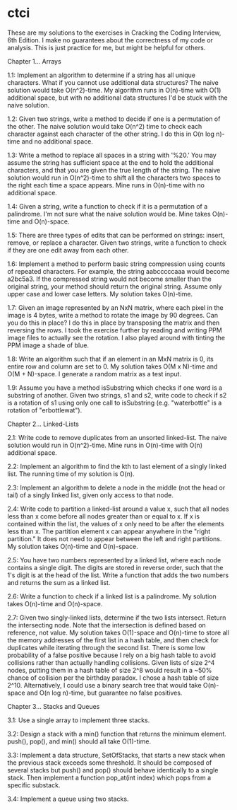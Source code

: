# ctci
These are my solutions to the exercises in Cracking the Coding 
Interview, 6th Edition. I make no guarantees about the correctness of my 
code or analysis. This is just practice for me, but might be helpful for 
others.

Chapter 1... Arrays

1.1: Implement an algorithm to determine if a string has all unique 
characters. What if you cannot use additional data structures? The naive 
solution would take O(n^2)-time. My algorithm runs in O(n)-time with 
O(1) additional space, but with no additional data structures I'd be 
stuck with the naive solution.

1.2: Given two strings, write a method to decide if one is a permutation 
of the other. The naive solution would take O(n^2) time to check each 
character against each character of the other string. I do this in O(n 
log n)-time and no additional space.

1.3: Write a method to replace all spaces in a string with '%20.' You may
assume the string has sufficient space at the end to hold the additional 
characters, and that you are given the true length of the string. The 
naive solution would run in O(n^2)-time to shift all the characters two 
spaces to the right each time a space appears. Mine runs in O(n)-time with no
additional space.

1.4: Given a string, write a function to check if it is a permutation of 
a palindrome. I'm not sure what the naive solution would be. Mine takes 
O(n)-time and O(n)-space.

1.5: There are three types of edits that can be performed on strings: 
insert, remove, or replace a character. Given two strings, write a 
function to check if they are one edit away from each other.

1.6: Implement a method to perform basic string compression using counts 
of repeated characters. For example, the string aabcccccaaa would become 
a2bc5a3. If the compressed string would not become smaller than the 
original string, your method should return the original string. Assume 
only upper case and lower case letters. My solution takes O(n)-time.

1.7: Given an image represented by an NxN matrix, where each pixel in 
the image is 4 bytes, write a method to rotate the image by 90 degrees. 
Can you do this in place? I do this in place by transposing the matrix 
and then reversing the rows. I took the exercise further by reading and 
writing PPM image files to actually see the rotation. I also played 
around with tinting the PPM image a shade of blue.

1.8: Write an algorithm such that if an element in an MxN matrix is 0, 
its entire row and column are set to 0. My solution takes O(M x N)-time 
and O(M + N)-space. I generate a random matrix as a test input.

1.9: Assume you have a method isSubstring which checks if one word is a 
substring of another. Given two strings, s1 and s2, write code to check 
if s2 is a rotation of s1 using only one call to isSubstring (e.g. 
"waterbottle" is a rotation of "erbottlewat").

Chapter 2... Linked-Lists

2.1: Write code to remove duplicates from an unsorted linked-list. The 
naive solution would run in O(n^2)-time. Mine runs in O(n)-time with 
O(n) additional space.

2.2: Implement an algorithm to find the kth to last element of a singly 
linked list. The running time of my solution is O(n).

2.3: Implement an algorithm to delete a node in the middle (not the head 
or tail) of a singly linked list, given only access to that node.

2.4: Write code to partition a linked-list around a value x, such that 
all nodes less than x come before all nodes greater than or equal to x. 
If x is contained within the list, the values of x only need to be after 
the elements less than x. The partition element x can appear anywhere in 
the "right partition." It does not need to appear between the left and 
right partitions. My solution takes O(n)-time and O(n)-space.

2.5: You have two numbers represented by a linked list, where each node 
contains a single digit. The digits are stored in reverse order, such 
that the 1's digit is at the head of the list. Write a function that 
adds the two numbers and returns the sum as a linked list.

2.6: Write a function to check if a linked list is a palindrome. My 
solution takes O(n)-time and O(n)-space.

2.7: Given two singly-linked lists, determine if the two lists 
intersect. Return the intersecting node. Note that the intersection is 
defined based on reference, not value. My solution takes O(1)-space and 
O(n)-time to store all the memory addresses of the first list in a hash 
table, and then check for duplicates while iterating through the second 
list. There is some low probability of a false positive because I rely 
on a big hash table to avoid collisions rather than actually handling 
collisions. Given lists of size 2^4 nodes, putting them in a hash table 
of size 2^8 would result in a ~50% chance of collision per the birthday 
paradox. I chose a hash table of size 2^10. Alternatively, I could use a 
binary search tree that would take O(n)-space and O(n log n)-time, but 
guarantee no false positives.

Chapter 3... Stacks and Queues

3.1: Use a single array to implement three stacks.

3.2: Design a stack with a min() function that returns the minimum 
element. push(), pop(), and min() should all take O(1)-time.

3.3: Implement a data structure, SetOfStacks, that starts a new stack 
when the previous stack exceeds some threshold. It should be composed of 
several stacks but push() and pop() should behave identically to a 
single stack. Then implement a function pop_at(int index) which pops 
from a specific substack.

3.4: Implement a queue using two stacks.

